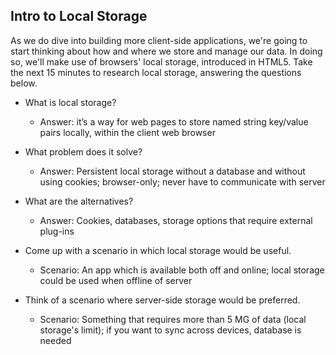 ## Intro to Local Storage

As we do dive into building more client-side applications, we're going to start thinking about how and where we store and manage our data. In doing so, we'll make use of browsers' local storage, introduced in HTML5. Take the next 15 minutes to research local storage, answering the questions below.

- What is local storage?
  - Answer: it’s a way for web pages to store named string key/value pairs locally, within the client web browser

- What problem does it solve?
  - Answer: Persistent local storage without a database and without using cookies; browser-only; never have to communicate with server

- What are the alternatives?
  - Answer: Cookies, databases, storage options that require external plug-ins


- Come up with a scenario in which local storage would be useful.
    - Scenario: An app which is available both off and online; local storage could be used when offline of server

- Think of a scenario where server-side storage would be preferred.
    - Scenario: Something that requires more than 5 MG of data (local storage's limit); if you want to sync across devices, database is needed

